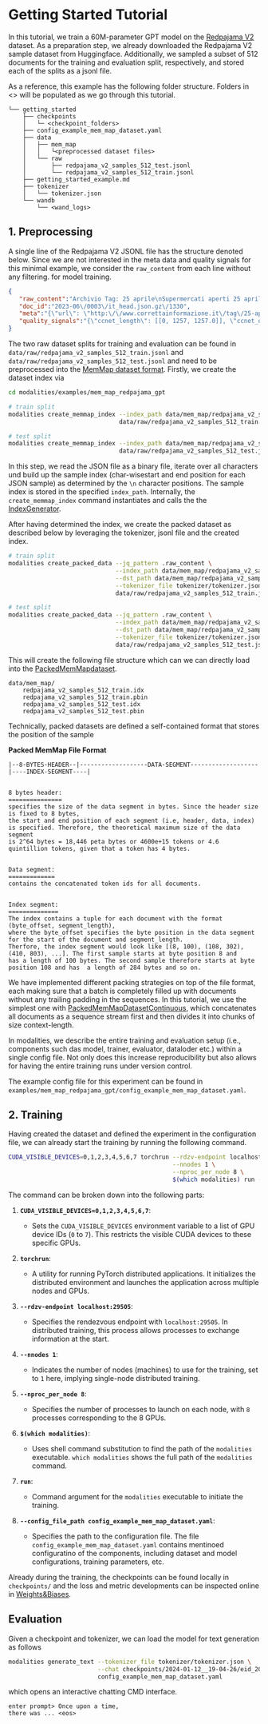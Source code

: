 # Getting Started Tutorial

In this tutorial, we train a 60M-parameter GPT model on the [Redpajama V2](https://huggingface.co/datasets/togethercomputer/RedPajama-Data-V2) dataset. 
As a preparation step, we already downloaded the Redpajama V2 sample dataset from Huggingface. Additionally, we sampled a subset of 512 documents for the training and evaluation split, respectively, and stored each of the splits as a jsonl file.

As a reference, this example has the following folder structure. Folders in <> will be populated as we go through this tutorial.  
```
└── getting_started
    ├── checkpoints
    │   └─ <checkpoint_folders>
    ├── config_example_mem_map_dataset.yaml
    ├── data
    │   ├── mem_map
    │   │   └<preprocessed dataset files>
    │   └── raw
    │       ├── redpajama_v2_samples_512_test.jsonl
    │       └── redpajama_v2_samples_512_train.jsonl
    ├── getting_started_example.md
    ├── tokenizer
    │   └── tokenizer.json
    └── wandb
        └── <wand_logs>
```

## 1. Preprocessing
A single line of the Redpajama V2 JSONL file has the structure denoted below. Since we are not interested in the meta data and quality signals for this minimal example, we consider the `raw_content` from each line without any filtering.
for model training. 
```json
{
   "raw_content":"Archivio Tag: 25 aprile\nSupermercati aperti 25 aprile 2019: centri commerciali e negozi a Roma, Milano, Napoli e Torino\nNell\u2019articolo odierno troverete tutte le informazioni utili su quali saranno i supermercati e le attivit\u00e0 commerciali che resteranno aperti in occasione...\nAuguri di Buon 25 Aprile 2017: frasi e pensieri originali sulla Festa della Liberazione",
   "doc_id":"2023-06\/0003\/it_head.json.gz\/1330",
   "meta":"{\"url\": \"http:\/\/www.correttainformazione.it\/tag\/25-aprile\", \"partition\": \"head_middle\", \"language\": \"it\"...}",
   "quality_signals":"{\"ccnet_length\": [[0, 1257, 1257.0]], \"ccnet_original_length\": [[0, 1257, 5792.0]], \"ccnet_nlines\": [[0, 1257, 11.0]], \"ccnet_origi..."
}
```
The two raw dataset splits for training and evaluation can be found in 
`data/raw/redpajama_v2_samples_512_train.jsonl` and `data/raw/redpajama_v2_samples_512_test.jsonl`
and need to be preprocessed into the [MemMap dataset format](https://github.com/Modalities/modalities/blob/main/src/modalities/dataloader/dataset.py). 
Firstly, we create the dataset index via

```sh
cd modalities/examples/mem_map_redpajama_gpt

# train split
modalities create_memmap_index --index_path data/mem_map/redpajama_v2_samples_512_train.idx \
                               data/raw/redpajama_v2_samples_512_train.jsonl

# test split
modalities create_memmap_index --index_path data/mem_map/redpajama_v2_samples_512_test.idx \
                               data/raw/redpajama_v2_samples_512_test.jsonl
```
In this step, we read the JSON file as a binary file, iterate over all characters und build up the sample index (char-wisestart and end position for each JSON sample)
as determined by the `\n` character positions. The sample index is stored in the specified `index_path`. Internally, the `create_memmap_index` command 
instantiates and calls the the [IndexGenerator](https://github.com/Modalities/modalities/blob/main/src/modalities/dataloader/create_index.py#L14).

After having determined the index, we create the packed dataset as described below by leveraging the tokenizer, jsonl file and the created index.

```sh
# train split
modalities create_packed_data --jq_pattern .raw_content \
                              --index_path data/mem_map/redpajama_v2_samples_512_train.idx \
                              --dst_path data/mem_map/redpajama_v2_samples_512_train.pbin \
                              --tokenizer_file tokenizer/tokenizer.json \
                              data/raw/redpajama_v2_samples_512_train.jsonl

# test split
modalities create_packed_data --jq_pattern .raw_content \
                              --index_path data/mem_map/redpajama_v2_samples_512_test.idx \
                              --dst_path data/mem_map/redpajama_v2_samples_512_test.pbin \
                              --tokenizer_file tokenizer/tokenizer.json \
                              data/raw/redpajama_v2_samples_512_test.jsonl
```
This will create the following file structure which can we can directly load into the [PackedMemMapdataset](https://github.com/Modalities/modalities/blob/main/src/modalities/dataloader/dataset.py#L65).
```
data/mem_map/
    redpajama_v2_samples_512_train.idx
    redpajama_v2_samples_512_train.pbin
    redpajama_v2_samples_512_test.idx
    redpajama_v2_samples_512_test.pbin
```

Technically, packed datasets are defined a self-contained format that stores the position of the sample

**Packed MemMap File Format**

```
|--8-BYTES-HEADER--|-------------------DATA-SEGMENT-------------------|----INDEX-SEGMENT----|


8 bytes header:
===============
specifies the size of the data segment in bytes. Since the header size is fixed to 8 bytes, 
the start and end position of each segment (i.e, header, data, index) is specified. Therefore, the theoretical maximum size of the data segment 
is 2^64 bytes = 18,446 peta bytes or 4600e+15 tokens or 4.6 quintillion tokens, given that a token has 4 bytes.


Data segment:
=============
contains the concatenated token ids for all documents.


Index segment:
==============
The index contains a tuple for each document with the format (byte_offset, segment_length),
where the byte_offset specifies the byte position in the data segment for the start of the document and segment_length. 
Therfore, the index segment would look like [(8, 100), (108, 302), (410, 803), ...]. The first sample starts at byte position 8 and
has a length of 100 bytes. The second sample therefore starts at byte position 108 and has  a length of 284 bytes and so on.
```

We have implemented different packing strategies on top of the file format, each making sure that a batch is completely filled up with documents without any trailing padding in the sequences.
In this tutorial, we use the simplest one with [PackedMemMapDatasetContinuous](https://github.com/Modalities/modalities/blob/main/src/modalities/dataloader/dataset.py#L115), which concatenates all documents as a sequence stream
first and then divides it into chunks of size context-length.   



In modalities, we describe the entire training and evaluation setup (i.e., components such das model, trainer, evaluator, dataloder etc.) within a single config file. Not only does this increase reproducibility but also allows for having the entire training runs under version control. 

The example config file for this experiment can be found in `examples/mem_map_redpajama_gpt/config_example_mem_map_dataset.yaml`. 

## 2. Training

Having created the dataset and defined the experiment in the configuration file, we can already start the training by running the following command.

```sh
CUDA_VISIBLE_DEVICES=0,1,2,3,4,5,6,7 torchrun --rdzv-endpoint localhost:29505 \
                                              --nnodes 1 \
                                              --nproc_per_node 8 \
                                              $(which modalities) run --config_file_path config_example_mem_map_dataset.yaml
```

The command can be broken down into the following parts:

1. **`CUDA_VISIBLE_DEVICES=0,1,2,3,4,5,6,7`**:
   - Sets the `CUDA_VISIBLE_DEVICES` environment variable to a list of GPU device IDs (`0` to `7`). This restricts the visible CUDA devices to these specific GPUs.

2. **`torchrun`**:
   - A utility for running PyTorch distributed applications. It initializes the distributed environment and launches the application across multiple nodes and GPUs.

3. **`--rdzv-endpoint localhost:29505`**:
   - Specifies the rendezvous endpoint with `localhost:29505`. In distributed training, this process allows processes to exchange information at the start.

4. **`--nnodes 1`**:
   - Indicates the number of nodes (machines) to use for the training, set to `1` here, implying single-node distributed training.

5. **`--nproc_per_node 8`**:
   - Specifies the number of processes to launch on each node, with `8` processes corresponding to the 8 GPUs.

6. **`$(which modalities)`**:
   - Uses shell command substitution to find the path of the `modalities` executable. `which modalities` shows the full path of the `modalities` command.

7. **`run`**:
   - Command argument for the `modalities` executable to initiate the training.

8. **`--config_file_path config_example_mem_map_dataset.yaml`**:
   - Specifies the path to the configuration file. The file `config_example_mem_map_dataset.yaml` contains mentinoed configuratino of the components, including dataset and model configurations, training parameters, etc.


Already during the training, the checkpoints can be found locally in `checkpoints/` and the loss and metric developments can be inspected online in [Weights&Biases](https://wandb.ai/). 

## Evaluation

Given a checkpoint and tokenizer, we can load the model for text generation as follows

```sh
modalities generate_text --tokenizer_file tokenizer/tokenizer.json \
                         --chat checkpoints/2024-01-12__19-04-26/eid_2024-01-12__19-04-26-model-num_samples_768.bin \
                         config_example_mem_map_dataset.yaml 
```
which opens an interactive chatting CMD interface.

```
enter prompt> Once upon a time, 
there was ... <eos>

```